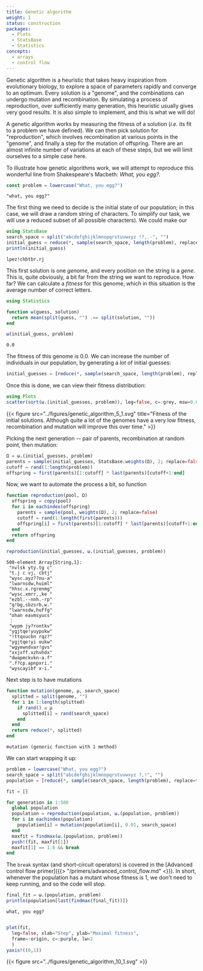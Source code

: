 ```yaml
---
title: Genetic algorithm
weight: 1
status: construction
packages:
  - Plots
  - StatsBase
  - Statistics
concepts:
  - arrays
  - control flow
---
```


Genetic algorithm is a heuristic that takes heavy inspiration from evolutionary
biology, to explore a space of parameters rapidly and converge to an optimum.
Every solution is a "genome", and the combinations can undergo mutation and
recombination. By simulating a process of reproduction, over sufficiently many
generation, this heuristic usually gives very good results. It is also simple to
implement, and this is what we will do!

A genetic algorithm works by measuring the fitness of a solution (*i.e.* its fit
to a problem we have defined). We can then pick solution for "reproduction",
which involves recombination at various points in the "genome", and finally a
step for the mutation of offspring. There are an almost infinite number of
variations at each of these steps, but we will limit ourselves to a simple case
here.

To illustrate how genetic algorithms work, we will attempt to reproduce
this wonderful line from Shakespeare's Macbeth: *What, you egg?*.

````julia
const problem = lowercase("What, you egg?")
````


````
"what, you egg?"
````





The first thing we need to decide is the initial state of our population; in
this case, we will draw a random string of characters. To simplify our task, we
will use a reduced subset of all possible characters). We could make our

````julia
using StatsBase
search_space = split("abcdefghijklmnopqrstuvwxyz !?,.-", "")
initial_guess = reduce(*, sample(search_space, length(problem), replace=true))
println(initial_guess)
````


````
lpez!chbtbr.rj
````





This first solution is one *genome*, and every position on the string is a
*gene*. This is, quite obviously, a bit far from the string we want to
reproduce. How far? We can calculate a *fitness* for this genome, which in this
situation is the average number of correct letters.

````julia
using Statistics

function ω(guess, solution)
  return mean(split(guess, "") .== split(solution, ""))
end

ω(initial_guess, problem)
````


````
0.0
````





The fitness of this genome is 0.0. We can increase the
number of individuals in our population, by generating a *lot* of initial
guesses:

````julia
initial_guesses = [reduce(*, sample(search_space, length(problem), replace=true)) for i in 1:500];
````





Once this is done, we can view their fitness distribution:

````julia
using Plots
scatter(sort(ω.(initial_guesses, problem)), leg=false, c=:grey, msw=0.0)
````


{{< figure src="../figures/genetic_algorithm_5_1.svg" title="Fitness of the initial solutions. Although quite a lot of the genomes have a very low fitness, recombination and mutation will improve this over time."  >}}


Picking the next generation -- pair of parents, recombination at random point,
then mutation:

````julia
Ω = ω.(initial_guesses, problem)
parents = sample(initial_guesses, StatsBase.weights(Ω), 2; replace=false)
cutoff = rand(1:length(problem))
offspring = first(parents)[1:cutoff] * last(parents)[cutoff+1:end]
````





Now, we want to automate the process a bit, so function

````julia
function reproduction(pool, Ω)
  offspring = copy(pool)
  for i in eachindex(offspring)
    parents = sample(pool, weights(Ω), 2; replace=false)
    cutoff = rand(1:length(first(parents)))
    offspring[i] = first(parents)[1:cutoff] * last(parents)[cutoff+1:end]
  end
  return offspring
end

reproduction(initial_guesses, ω.(initial_guesses, problem))
````


````
500-element Array{String,1}:
 "nvlsk yty.tg c"
 "t.j c vj, cbtj"
 "wysc.ayz??nu-a"
 "lwarnsdw,huiml"
 "hhsc.x.rgrenmg"
 "wysc.xmrr,,ke "
 "ezbl.--nnh.-rp"
 "q!bg,sbzsrb,w."
 "lwarnsdw,huffg"
 "ohan eavmsyucs"
 ⋮               
 "wypm jy?rontkv"
 "ygjtqe!yuypukw"
 "!ttqxucbn rqz?"
 "ygjtqe!yi oukw"
 "wgyewndvar!gvs"
 "xxjxff.xzhvhdx"
 "dwapmckvkn-a.f"
 ".f?cp.apnpxri."
 "wyscayibf x-i."
````





Next step is to have mutations

````julia
function mutation(genome, μ, search_space)
  splitted = split(genome, "")
  for i in 1:length(splitted)
    if rand() ≤ μ
      splitted[i] = rand(search_space)
    end
  end
  return reduce(*, splitted)
end
````


````
mutation (generic function with 1 method)
````





We can start wrapping it up:

````julia
problem = lowercase("What, you egg?")
search_space = split("abcdefghijklmnopqrstuvwxyz ?,!", "")
population = [reduce(*, sample(search_space, length(problem), replace=true)) for i in 1:300]

fit = []

for generation in 1:500
  global population
  population = reproduction(population, ω.(population, problem))
  for i in eachindex(population)
    population[i] = mutation(population[i], 0.01, search_space)
  end
  maxfit = findmax(ω.(population, problem))
  push!(fit, maxfit[1])
  maxfit[1] == 1.0 && break
end
````





The `break` syntax (and short-circuit operators) is covered in the [Advanced
control flow primer]({{> "/primers/advanced_control_flow.md" <}}). In short,
whenever the population has a mutant whose fitness is 1, we don't need to keep
running, and so the code will stop.

````julia
final_fit = ω.(population, problem)
println(population[last(findmax(final_fit))])
````


````
what, you egg?
````



````julia

plot(fit,
  leg=false, xlab="Step", ylab="Maximal fitness",
  frame=:origin, c=:purple, lw=2
  )
yaxis!((0,1))
````


{{< figure src="../figures/genetic_algorithm_10_1.svg"  >}}
